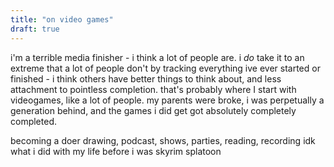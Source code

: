 ```yaml
---
title: "on video games"
draft: true
---
```


i'm a terrible media finisher - i think a lot of people are. i _do_ take it to an extreme that a lot of people don't by tracking everything ive ever started or finished - i think others have better things to think about, and less attachment to pointless completion. that's probably where I start with videogames, like a lot of people. my parents were broke, i was perpetually a generation behind, and the games i did get got absolutely completely completed.

becoming a doer
  drawing, podcast, shows, parties, reading, recording
  idk what i did with my life before i was
skyrim
splatoon
